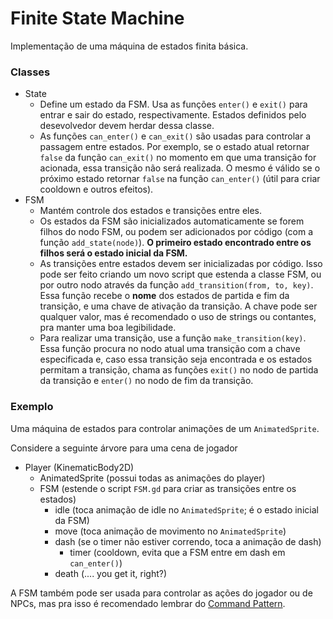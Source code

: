 # Finite State Machine
Implementação de uma máquina de estados finita básica.

### Classes
- State
  - Define um estado da FSM. Usa as funções `enter()` e `exit()` para entrar
  e sair do estado, respectivamente. Estados definidos pelo desevolvedor devem
  herdar dessa classe.
  - As funções `can_enter()` e `can_exit()` são usadas para controlar a passagem
  entre estados. Por exemplo, se o estado atual retornar `false` da função
  `can_exit()` no momento em que uma transição for acionada, essa transição não
  será realizada. O mesmo é válido se o próximo estado retornar `false` na
  função `can_enter()` (útil para criar cooldown e outros efeitos).
- FSM
  - Mantém controle dos estados e transições entre eles.
  - Os estados da FSM são inicializados automaticamente se forem filhos do nodo
  FSM, ou podem ser adicionados por código (com a função `add_state(node)`).
  **O primeiro estado encontrado entre os filhos será o estado inicial da FSM.**
  - As transições entre estados devem ser inicializadas por código. Isso pode
  ser feito criando um novo script que estenda a classe FSM, ou por outro nodo
  através da função `add_transition(from, to, key)`. Essa função recebe o
  **nome** dos estados de partida e fim da transição, e uma chave de ativação da
  transição. A chave pode ser qualquer valor, mas é recomendado o uso de strings
  ou contantes, pra manter uma boa legibilidade.
  - Para realizar uma transição, use a função `make_transition(key)`. Essa
  função procura no nodo atual uma transição com a chave especificada e, caso
  essa transição seja encontrada e os estados permitam a transição, chama as
  funções `exit()` no nodo de partida da transição e `enter()` no nodo de fim
  da transição.

### Exemplo
Uma máquina de estados para controlar animações de um `AnimatedSprite`.

Considere a seguinte árvore para uma cena de jogador
- Player (KinematicBody2D)
  - AnimatedSprite (possui todas as animações do player)
  - FSM (estende o script `FSM.gd` para criar as transições entre os estados)
    - idle (toca animação de idle no `AnimatedSprite`; é o estado inicial da FSM)
    - move (toca animação de movimento no `AnimatedSprite`)
    - dash (se o timer não estiver correndo, toca a animação de dash)
      - timer (cooldown, evita que a FSM entre em dash em `can_enter()`)
    - death (.... you get it, right?)

A FSM também pode ser usada para controlar as ações do jogador ou de NPCs,
mas pra isso é recomendado lembrar do
[Command Pattern](http://gameprogrammingpatterns.com/command.html).
